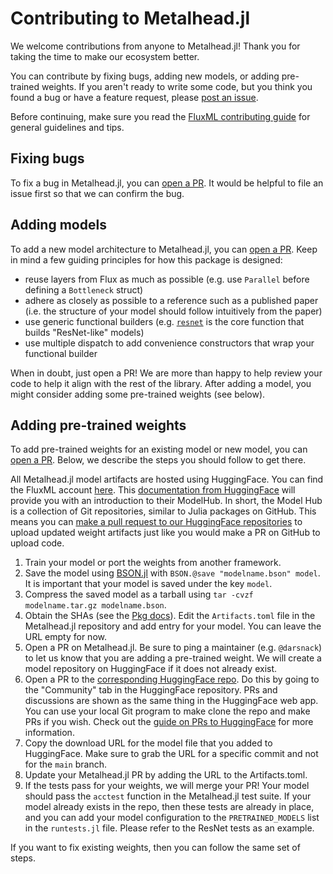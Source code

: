 # Contributing to Metalhead.jl

We welcome contributions from anyone to Metalhead.jl! Thank you for taking the time to make our ecosystem better.

You can contribute by fixing bugs, adding new models, or adding pre-trained weights. If you aren't ready to write some code, but you think you found a bug or have a feature request, please [post an issue](https://github.com/FluxML/Metalhead.jl/issues/new/choose).

Before continuing, make sure you read the [FluxML contributing guide](https://github.com/FluxML/Flux.jl/blob/master/CONTRIBUTING.md) for general guidelines and tips.

## Fixing bugs

To fix a bug in Metalhead.jl, you can [open a PR](https://github.com/FluxML/Metalhead.jl/pulls). It would be helpful to file an issue first so that we can confirm the bug.

## Adding models

To add a new model architecture to Metalhead.jl, you can [open a PR](https://github.com/FluxML/Metalhead.jl/pulls). Keep in mind a few guiding principles for how this package is designed:

- reuse layers from Flux as much as possible (e.g. use `Parallel` before defining a `Bottleneck` struct)
- adhere as closely as possible to a reference such as a published paper (i.e. the structure of your model should follow intuitively from the paper)
- use generic functional builders (e.g. [`resnet`](#) is the core function that builds "ResNet-like" models)
- use multiple dispatch to add convenience constructors that wrap your functional builder

When in doubt, just open a PR! We are more than happy to help review your code to help it align with the rest of the library. After adding a model, you might consider adding some pre-trained weights (see below).

## Adding pre-trained weights

To add pre-trained weights for an existing model or new model, you can [open a PR](https://github.com/FluxML/Metalhead.jl/pulls). Below, we describe the steps you should follow to get there.

All Metalhead.jl model artifacts are hosted using HuggingFace. You can find the FluxML account [here](https://huggingface.co/FluxML). This [documentation from HuggingFace](https://huggingface.co/docs/hub/models) will provide you with an introduction to their ModelHub. In short, the Model Hub is a collection of Git repositories, similar to Julia packages on GitHub. This means you can [make a pull request to our HuggingFace repositories](https://huggingface.co/docs/hub/repositories-pull-requests-discussions) to upload updated weight artifacts just like you would make a PR on GitHub to upload code.

1. Train your model or port the weights from another framework.
2. Save the model using [BSON.jl](https://github.com/JuliaIO/BSON.jl) with `BSON.@save "modelname.bson" model`. It is important that your model is saved under the key `model`.
3. Compress the saved model as a tarball using `tar -cvzf modelname.tar.gz modelname.bson`.
4. Obtain the SHAs (see the [Pkg docs](https://pkgdocs.julialang.org/v1/artifacts/#Basic-Usage)). Edit the `Artifacts.toml` file in the Metalhead.jl repository and add entry for your model. You can leave the URL empty for now.
5. Open a PR on Metalhead.jl. Be sure to ping a maintainer (e.g. `@darsnack`) to let us know that you are adding a pre-trained weight. We will create a model repository on HuggingFace if it does not already exist.
6. Open a PR to the [corresponding HuggingFace repo](https://huggingface.co/FluxML). Do this by going to the "Community" tab in the HuggingFace repository. PRs and discussions are shown as the same thing in the HuggingFace web app. You can use your local Git program to make clone the repo and make PRs if you wish. Check out the [guide on PRs to HuggingFace](https://huggingface.co/docs/hub/repositories-pull-requests-discussions) for more information.
7. Copy the download URL for the model file that you added to HuggingFace. Make sure to grab the URL for a specific commit and not for the `main` branch.
8. Update your Metalhead.jl PR by adding the URL to the Artifacts.toml.
9. If the tests pass for your weights, we will merge your PR! Your model should pass the `acctest` function in the Metalhead.jl test suite. If your model already exists in the repo, then these tests are already in place, and you can add your model configuration to the `PRETRAINED_MODELS` list in the `runtests.jl` file. Please refer to the ResNet tests as an example.

If you want to fix existing weights, then you can follow the same set of steps.
